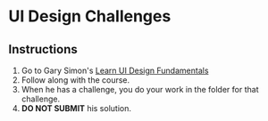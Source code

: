 # UI Design Challenges

## Instructions

1. Go to Gary Simon's [Learn UI Design Fundamentals](https://scrimba.com/learn/design)
2. Follow along with the course.
3. When he has a challenge, you do your work in the folder for that challenge.
4. **DO NOT SUBMIT** his solution.
